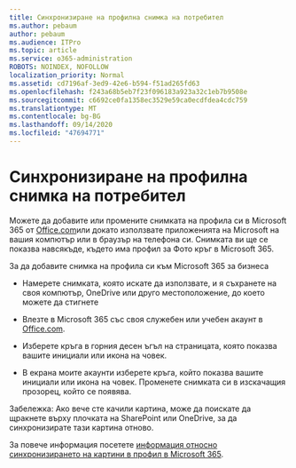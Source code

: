 ```yaml
---
title: Синхронизиране на профилна снимка на потребител
ms.author: pebaum
author: pebaum
ms.audience: ITPro
ms.topic: article
ms.service: o365-administration
ROBOTS: NOINDEX, NOFOLLOW
localization_priority: Normal
ms.assetid: cd7196af-3ed9-42e6-b594-f51ad265fd63
ms.openlocfilehash: f243a68b5eb7f23f096183a923a32c1eb7b9508e
ms.sourcegitcommit: c6692ce0fa1358ec3529e59ca0ecdfdea4cdc759
ms.translationtype: MT
ms.contentlocale: bg-BG
ms.lasthandoff: 09/14/2020
ms.locfileid: "47694771"
---
```

# <a name="sync-a-users-profile-picture"></a>Синхронизиране на профилна снимка на потребител

Можете да добавите или промените снимката на профила си в Microsoft 365 от [Office.com](https://www.office.com)или докато използвате приложенията на Microsoft на вашия компютър или в браузър на телефона си. Снимката ви ще се показва навсякъде, където има профил за Фото кръг в Microsoft 365.

За да добавите снимка на профила си към Microsoft 365 за бизнеса

- Намерете снимката, която искате да използвате, и я съхранете на своя компютър, OneDrive или друго местоположение, до което можете да стигнете

- Влезте в Microsoft 365 със своя служебен или учебен акаунт в [Office.com](https://www.office.com).

- Изберете кръга в горния десен ъгъл на страницата, която показва вашите инициали или икона на човек.

- В екрана моите акаунти изберете кръга, който показва вашите инициали или икона на човек. Променете снимката си в изскачащия прозорец, който се появява.

Забележка: Ако вече сте качили картина, може да поискате да щракнете върху плочката на SharePoint или OneDrive, за да синхронизирате тази картина отново.

За повече информация посетете [информация относно синхронизирането на картини в профил в Microsoft 365](https://support.office.com/article/information-about-profile-picture-synchronization-in-office-365-20594d76-d054-4af4-a660-401133e3d48a).
